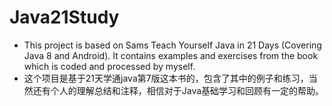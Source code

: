 # Java21Study
* This project is based on Sams Teach Yourself Java in 21 Days (Covering Java 8 and Android). It contains examples and exercises from the book which is coded and processed by myself.
* 这个项目是基于21天学通java第7版这本书的，包含了其中的例子和练习，当然还有个人的理解总结和注释，相信对于Java基础学习和回顾有一定的帮助。
